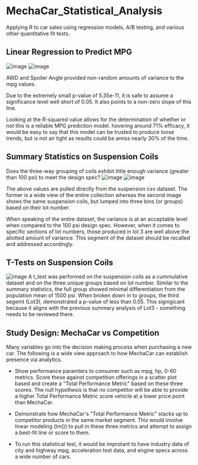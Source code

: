 # MechaCar_Statistical_Analysis
Applying R to car sales using regression models, A/B testing, and various other quantitative fit tests.


## Linear Regression to Predict MPG
![image](https://user-images.githubusercontent.com/109499859/210111096-742e36a1-fbce-42e2-a699-4816c145d49f.png)
![image](https://user-images.githubusercontent.com/109499859/210111113-b69c1b8f-bffc-4829-b319-f47e492b7c77.png)

AWD and Spoiler Angle provided non-random amounts of variance to the mpg values.

Due to the extremely small p-value of 5.35e-11, it is safe to assume a significance level well short of 0.05. It also points to a non-zero slope of this line.

Looking at the R-squared value allows for the determination of whether or not this is a reliable MPG prediction model. hovering around 71% efficacy, it would be easy to say that this model can be trusted to produce loose trends, but is not air tight as results could be amiss nearly 30% of the time.


## Summary Statistics on Suspension Coils

Does the three-way grouping of coils exhibit little enough variance (greater than 100 psi) to meet the design spec? 
![image](https://user-images.githubusercontent.com/109499859/210111122-1e4ab4f4-8bbc-4db7-9f3b-718eaa04d4d6.png)
![image](https://user-images.githubusercontent.com/109499859/210111130-73d9f682-0aa0-49d5-b07a-a89be8371648.png)

The above values are pulled directly from the suspension csv dataset. The former is a wide view of the entire collection whereas the second image shows the same suspension coils, but lumped into three bins (or groups) based on their lot number. 

When speaking of the entire dataset, the variance is at an acceptable level when compared to the 100 psi design spec. However, when it comes to specific sections of lot numbers, those produced in lot 3 are well above the allotted amount of variance. This segment of the dataset should be recalled and addressed accordingly.


## T-Tests on Suspension Coils

![image](https://user-images.githubusercontent.com/109499859/210111154-68037604-3970-4bb1-aae2-4e660f53ac8c.png)
A t_test was performed on the suspension coils as a cummulative dataset and on the three unique groups based on lot number. 
Similar to the summary statistics, the full group showed minimal differentiation from the population mean of 1500 psi. When broken down in to groups, the third segemt (Lot3), demonstrated a p-value of less than 0.05. This signigicant because it aligns with the previous summary analysis of Lot3 - something needs to be reviewed there. 

## Study Design: MechaCar vs Competition

Many variables go into the decision making process when purchasing a new car. The following is a wide view approach to how MechaCar can establish presence via analytics.

* Show performance paramters to consumer such as mpg, hp, 0-60 metrics. Score these against competition offerings in a scatter plot based and create a "Total Performance Metric" based on these three scores. The null hypothesis is that no competitor will be able to provide a higher Total Performance Metric score vehicle at a lower price point than MechaCar.

* Demonstrate how MechaCar's "Total Performance Metric" stacks up to competitor products in the same market segment. This would involve linear modeling (lm()) to pull in these three metrics and attempt to assign a best-fit line or score to them.

* To run this statistical test, it would be improtant to have industry data of city and highway mpg, acceleration test data, and engine specs across a wide number of cars. 

